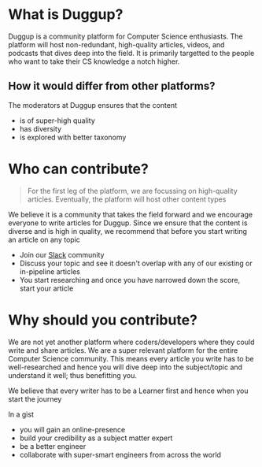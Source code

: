 # What is Duggup?
Duggup is a community platform for Computer Science enthusiasts. The platform will host non-redundant, high-quality
articles, videos, and podcasts that dives deep into the field. It is primarily targetted to the people who want to
take their CS knowledge a notch higher.

## How it would differ from other platforms?

The moderators at Duggup ensures that the content

 - is of super-high quality
 - has diversity
 - is explored with better taxonomy

# Who can contribute?

> For the first leg of the platform, we are focussing on high-quality articles. Eventually, the platform will host other content types

We believe it is a community that takes the field forward and we encourage everyone to write articles for Duggup. Since we ensure that the
content is diverse and is high in quality, we recommend that before you start writing an article on any topic

 - Join our [Slack](https://join.slack.com/t/duggup/shared_invite/zt-d1ap3y83-vgQ4nremqECO1SvOVzR4qw) community
 - Discuss your topic and see it doesn't overlap with any of our existing or in-pipeline articles
 - You start researching and once you have narrowed down the score, start your article

# Why should you contribute?

We are not yet another platform where coders/developers where they could write and share articles. We are a super relevant platform
for the entire Computer Science community. This means every article you write has to be well-researched and hence you will dive deep
into the subject/topic and understand it well; thus benefitting you.

We believe that every writer has to be a Learner first and hence when you start the journey 

In a gist

 - you will gain an online-presence
 - build your credibility as a subject matter expert
 - be a better engineer
 - collaborate with super-smart engineers from across the world
